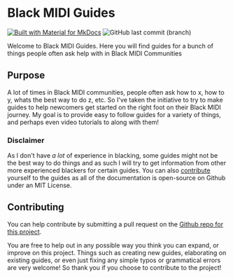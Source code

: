 # Black MIDI Guides

[![Built with Material for MkDocs](https://img.shields.io/badge/Material_for_MkDocs-526CFE?style=flat&logo=MaterialForMkDocs&logoColor=white)](https://squidfunk.github.io/mkdocs-material/)
![GitHub last commit (branch)](https://img.shields.io/github/last-commit/6gh/Black-MIDI-Guides/main?style=flat&label=last%20updated&color=%230066ff)

Welcome to Black MIDI Guides. Here you will find guides for a bunch of things people often ask help with in Black MIDI Communities

## Purpose

A lot of times in Black MIDI communities, people often ask how to x, how to y, whats the best way to do z, etc. So I've taken the initiative to try to make guides to help newcomers get started on the right foot on their Black MIDI journey. My goal is to provide easy to follow guides for a variety of things, and perhaps even video tutorials to along with them!

### Disclaimer

As I don't have _a lot_ of experience in blacking, some guides might not be the best way to do things and as such I will try to get information from other more experienced blackers for certain guides. You can also [contribute](#contributing) yourself to the guides as all of the documentation is open-source on Github under an MIT License.

## Contributing

You can help contribute by submitting a pull request on the [Github repo for this project](https://github.com/6gh/Black-MIDI-Guides).

You are free to help out in any possible way you think you can expand, or improve on this project. Things such as creating new guides, elaborating on existing guides, or even just fixing any simple typos or grammatical errors are very welcome! So thank you if you choose to contribute to the project!

